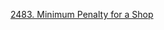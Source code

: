 [2483. Minimum Penalty for a Shop](https://leetcode.com/problems/minimum-penalty-for-a-shop/description/)
